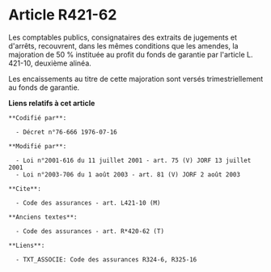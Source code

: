 # Article R421-62

Les comptables publics, consignataires des extraits de jugements et d'arrêts, recouvrent, dans les mêmes conditions que les
amendes, la majoration de 50 % instituée au profit du fonds de garantie par l'article L. 421-10, deuxième alinéa.

Les encaissements au titre de cette majoration sont versés trimestriellement au fonds de garantie.

**Liens relatifs à cet article**

	**Codifié par**:

	  - Décret n°76-666 1976-07-16

	**Modifié par**:

	  - Loi n°2001-616 du 11 juillet 2001 - art. 75 (V) JORF 13 juillet 2001
	  - Loi n°2003-706 du 1 août 2003 - art. 81 (V) JORF 2 août 2003

	**Cite**:

	  - Code des assurances - art. L421-10 (M)

	**Anciens textes**:

	  - Code des assurances - art. R*420-62 (T)

	**Liens**:

	  - TXT_ASSOCIE: Code des assurances R324-6, R325-16
